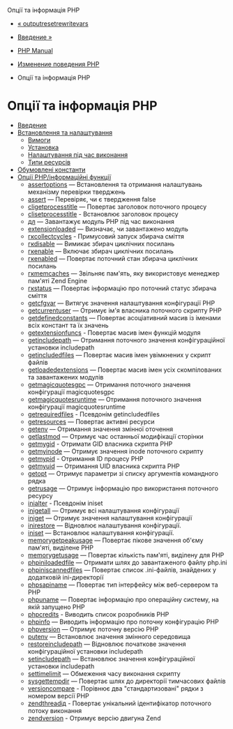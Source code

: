 Опції та інформація PHP

-   [« outputresetrewritevars](function.output-reset-rewrite-vars.html)
    
-   [Введение »](intro.info.html)
    
-   [PHP Manual](index.html)
    
-   [Изменение поведения PHP](refs.basic.php.html)
    
-   Опції та інформація PHP
    

# Опції та інформація PHP

-   [Введение](intro.info.html)
-   [Встановлення та налаштування](info.setup.html)
    -   [Вимоги](info.requirements.html)
    -   [Установка](info.installation.html)
    -   [Налаштування під час виконання](info.configuration.html)
    -   [Типи ресурсів](info.resources.html)
-   [Обумовлені константи](info.constants.html)
-   [Опції PHP/інформаційні функції](ref.info.html)
    -   [assertoptions](function.assert-options.html) — Встановлення та отримання налаштувань механізму перевірки тверджень
    -   [assert](function.assert.html) — Перевіряє, чи є твердження false
    -   [cligetprocesstitle](function.cli-get-process-title.html) — Повертає заголовок поточного процесу
    -   [clisetprocesstitle](function.cli-set-process-title.html) - Встановлює заголовок процесу
    -   [дл](function.dl.html) — Завантажує модуль PHP під час виконання
    -   [extensionloaded](function.extension-loaded.html) — Визначає, чи завантажено модуль
    -   [гкcollectcycles](function.gc-collect-cycles.html) - Примусовий запуск збирача сміття
    -   [гкdisable](function.gc-disable.html) — Вимикає збирач циклічних посилань
    -   [гкenable](function.gc-enable.html) — Включає збирач циклічних посилань
    -   [гкenabled](function.gc-enabled.html) — Повертає поточний стан збирача циклічних посилань
    -   [гкmemcaches](function.gc-mem-caches.html) — Звільняє пам'ять, яку використовує менеджер пам'яті Zend Engine
    -   [гкstatus](function.gc-status.html) — Повертає інформацію про поточний статус збирача сміття
    -   [getcfgvar](function.get-cfg-var.html) — Витягує значення налаштування конфігурації PHP
    -   [getcurrentuser](function.get-current-user.html) — Отримує ім'я власника поточного скрипту PHP
    -   [getdefinedconstants](function.get-defined-constants.html) — Повертає асоціативний масив із іменами всіх констант та їх значень
    -   [getextensionfuncs](function.get-extension-funcs.html) - Повертає масив імен функцій модуля
    -   [getincludepath](function.get-include-path.html) — Отримання поточного значення конфігураційної установки includepath
    -   [getincludedfiles](function.get-included-files.html) — Повертає масив імен увімкнених у скрипт файлів
    -   [getloadedextensions](function.get-loaded-extensions.html) — Повертає масив імен усіх скомпілованих та завантажених модулів
    -   [getmagicquotesgpc](function.get-magic-quotes-gpc.html) — Отримання поточного значення конфігурації magicquotesgpc
    -   [getmagicquotesruntime](function.get-magic-quotes-runtime.html) — Отримання поточного значення конфігурації magicquotesruntime
    -   [getrequiredfiles](function.get-required-files.html) - Псевдонім getincludedfiles
    -   [getresources](function.get-resources.html) — Повертає активні ресурси
    -   [getenv](function.getenv.html) — Отримання значення змінної оточення
    -   [getlastmod](function.getlastmod.html) — Отримує час останньої модифікації сторінки
    -   [getmygid](function.getmygid.html) - Отримати GID власника скрипта PHP
    -   [getmyinode](function.getmyinode.html) — Отримує значення inode поточного скрипту
    -   [getmypid](function.getmypid.html) - Отримання ID процесу PHP
    -   [getmyuid](function.getmyuid.html) — Отримання UID власника скрипта PHP
    -   [getopt](function.getopt.html) — Отримує параметри зі списку аргументів командного рядка
    -   [getrusage](function.getrusage.html) — Отримує інформацію про використання поточного ресурсу
    -   [inialter](function.ini-alter.html) - Псевдонім iniset
    -   [inigetall](function.ini-get-all.html) — Отримує всі налаштування конфігурації
    -   [iniget](function.ini-get.html) — Отримує значення налаштування конфігурації
    -   [inirestore](function.ini-restore.html) — Відновлює налаштування конфігурації.
    -   [iniset](function.ini-set.html) — Встановлює налаштування конфігурації.
    -   [memorygetpeakusage](function.memory-get-peak-usage.html) — Повертає пікове значення об'єму пам'яті, виділене PHP
    -   [memorygetusage](function.memory-get-usage.html) — Повертає кількість пам'яті, виділену для PHP
    -   [phpiniloadedfile](function.php-ini-loaded-file.html) — Отримати шлях до завантаженого файлу php.ini
    -   [phpiniscannedfiles](function.php-ini-scanned-files.html) — Повертає список .ini-файлів, знайдених у додатковій ini-директорії
    -   [phpsapiname](function.php-sapi-name.html) — Повертає тип інтерфейсу між веб-сервером та PHP
    -   [phpuname](function.php-uname.html) — Повертає інформацію про операційну систему, на якій запущено PHP
    -   [phpcredits](function.phpcredits.html) - Виводить список розробників PHP
    -   [phpinfo](function.phpinfo.html) — Виводить інформацію про поточну конфігурацію PHP
    -   [phpversion](function.phpversion.html) — Отримує поточну версію PHP
    -   [putenv](function.putenv.html) — Встановлює значення змінного середовища
    -   [restoreincludepath](function.restore-include-path.html) — Відновлює початкове значення конфігураційної установки includepath
    -   [setincludepath](function.set-include-path.html) — Встановлює значення конфігураційної установки includepath
    -   [settimelimit](function.set-time-limit.html) — Обмеження часу виконання скрипту
    -   [sysgettempdir](function.sys-get-temp-dir.html) — Повертає шлях до директорії тимчасових файлів
    -   [versioncompare](function.version-compare.html) - Порівнює два "стандартизовані" рядки з номером версії PHP
    -   [zendthreadід](function.zend-thread-id.html) - Повертає унікальний ідентифікатор поточного потоку виконання
    -   [zendversion](function.zend-version.html) - Отримує версію двигуна Zend